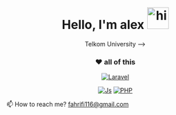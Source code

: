 <!-- ### Hi there 👋 -->
<div align="center">
 

<h1>Hello, I'm alex <img src="https://user-images.githubusercontent.com/1303154/88677602-1635ba80-d120-11ea-84d8-d263ba5fc3c0.gif" width="50" alt="hi"> </h1>

<!--  <a href="https://ko-fi.com/ryfazrin">
  <img src="https://img.shields.io/badge/-Trakteer%20Coffee-db4c4c?style=flat&logo=buy-me-a-coffee&logoColor=ffffff&link=https://ko-fi.com/ryfazrin" alt="Trakteer Coffee" />
 </a> -->

<!-- ### 👨‍💻 experience
1 dari 100 Peserta yang terpilih untuk mengikuti Studi Independen Bersertifikat Kampus Merdeka x Dicoding batch Pertama

Pengambangan Aplikasi Android & Multi-Platform menggunakan Kotlin dan Flutter. [Linkedin](https://www.linkedin.com/in/muhammad-pazrin-andreanor-950824159/)

<!-- ### 🏫 school -->
Telkom University -->

<!-- <img src="https://cdn.cdnlogo.com/logos/p/3/python.svg" height="15"> -->
<!-- ![JavaScript](https://img.shields.io/badge/-JavaScript-eee?style=flat-square&logo=javascript&logoColor=DD9C25) -->

### ❤ all of this 

<!-- [![Vue](https://img.shields.io/badge/-vue-181717?style=for-the-badge&logo=vue.js)](https://github.com/ryfazrin?tab=repositories&q=&type=&language=javascript) -->
<!-- [![React](https://img.shields.io/badge/-React-181717?style=for-the-badge&logo=React)](https://github.com/ryfazrin?tab=repositories&q=&type=&language=javascript) -->
[![Laravel](https://img.shields.io/badge/-Laravel-181717?style=for-the-badge&logo=Laravel)](https://github.com/ryfazrin?tab=repositories&q=&type=&language=php)
<!-- [![CodeIgniter](https://img.shields.io/badge/-CodeIgniter-181717?style=for-the-badge&logo=Codeigniter)](https://github.com/ryfazrin?tab=repositories&q=&type=&language=php) -->
 
 <!-- [![Flutter](https://img.shields.io/badge/-Flutter-181717?style=for-the-badge&logo=Flutter)](https://github.com/ryfazrin?tab=repositories&q=&type=&language=dart)
[![Android](https://img.shields.io/badge/-Android-181717?style=for-the-badge&logo=Android)](https://github.com/ryfazrin?tab=repositories&q=&type=&language=kotlin) -->

<!-- [![Dart](https://img.shields.io/badge/-Dart-181717?style=for-the-badge&logo=Dart)](https://github.com/ryfazrin?tab=repositories&q=&type=&language=dart) -->
[![Js](https://img.shields.io/badge/-Javascript-181717?style=for-the-badge&logo=Javascript)](https://github.com/ryfazrin?tab=repositories&q=&type=&language=javascript)
[![PHP](https://img.shields.io/badge/-Php-181717?style=for-the-badge&logo=Php)](https://github.com/ryfazrin?tab=repositories&q=&type=&language=php)
<!-- [![Kotlin](https://img.shields.io/badge/-Kotlin-181717?style=for-the-badge&logo=Kotlin)](https://github.com/ryfazrin?tab=repositories&q=&type=&language=kotlin) -->
<!-- ![Ts](https://img.shields.io/badge/-Typescript-181717?style=for-the-badge&logo=Typescript) -->

<!-- ![Tailwind](https://img.shields.io/badge/-Tailwind-181717?style=for-the-badge&logo=Tailwindcss)
![Material](https://img.shields.io/badge/-Material-181717?style=for-the-badge&logo=MaterialDesign) -->
 
</div>

📫 How to reach me? fahrifi116@gmail.com

<!-- [![Github stats](https://github-readme-stats.vercel.app/api?username=ryfazrin&hide_border=true&show_icons=true&include_all_commits=true&line_height=24&hide_title=true)](https://github.com/ryfazrin) -->

<div align="right">
 
 <!-- ### Visit more 👇 -->
 
 <!-- <a href="https://linktr.ee/ryfazrin">
  <img src="https://img.shields.io/badge/-linktree-grey?style=flat&logo=linktree&link=https://www.linkedin.com/in/dinhanhthi/" alt="linktree" />
 </a> -->
  <!-- <a href="https://rywrite.vercel.app">
  <img src="https://img.shields.io/badge/-My%20Notes-009e22?style=flat&logo=data:image/png;base64,iVBORw0KGgoAAAANSUhEUgAAAA4AAAARCAQAAABHwVUUAAAAxklEQVQYlYWROw6BQRSFp1LRW4BaqUCswAJsQYJoJDQsAI0VSIgIpUKjIgqxAIlGoSXexPNz+ecvMDi3uvnmzD0zVymFkwI9ui/Vo4JH4SDEhE9diSkCZMkzZ0Wblq6pwBspJdcGWUgzJEqDOk3S1DTES5IyGwbi37FmL0eqNnQToc+RMQkZkCVHnI4NXYQZcZZmz/ZZOy429JGhJIHepQP5ZeKn/jr1zJMZWmkPZmi9c/ktUNCAtNP625kZ/tqKeuQtmvd5B5bhnUU8EVlfAAAAAElFTkSuQmCC&link=https://rywrite.vercel.app" alt="My Notes" />
 </a>
 <a href="https://www.linkedin.com/in/muhammad-pazrin-andreanor-950824159/">
  <img src="https://img.shields.io/badge/-LinkedIn-blue?style=flat&logo=Linkedin&logoColor=white&link=https://www.linkedin.com/in/dinhanhthi/" alt="LinkedIn" />
 </a>
 <br/>
 <img src="https://visitor-badge.laobi.icu/badge?page_id=ryfazrin"/>        -->
</div>

<!--
**fahritech04/fahritech04** is a ✨ _special_ ✨ repository because its `README.md` (this file) appears on your GitHub profile.

Here are some ideas to get you started:

- 🔭 I’m currently working on ...
- 🌱 I’m currently learning ...
- 👯 I’m looking to collaborate on ...
- 🤔 I’m looking for help with ...
- 💬 Ask me about ...
- 📫 How to reach me: ...
- 😄 Pronouns: ...
- ⚡ Fun fact: ...
-->
